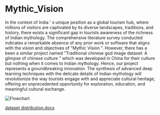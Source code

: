 # Mythic_Vision

In the context of India
'
s unique position as a global tourism hub, where millions of visitors
are captivated by its diverse landscapes, traditions, and history, there exists a significant
gap in tourists awareness of the richness of Indian mythology. The comprehensive
literature survey conducted indicates a remarkable absence of any prior work or software
that aligns with the vision and objectives of "Mythic Vision
". However, there has a been a
similar project named "Traditional chinese god image dataset: A glimpse of chinese
culture
"
which was developed in China for their culture but nothing when it comes to
Indian mythology.
Hence, our project represents a groundbreaking innovation. The synthesis of advanced
deep learning techniques with the delicate details of Indian mythology will revolutionize
the way tourists engage with and appreciate cultural heritage, offering an unprecedented
opportunity for exploration, education, and meaningful cultural exchange.


![Flowchart](https://github.com/Adinp1213/Mythic_Vision/assets/127317650/8015ce81-a66d-473c-88d1-1a198323e383)


[dataset distribution.docx](https://github.com/Adinp1213/Mythic_Vision/files/12428694/dataset.distribution.docx)

